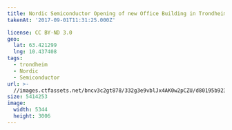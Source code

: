 ```yaml
---
title: Nordic Semiconductor Opening of new Office Building in Trondheim
takenAt: '2017-09-01T11:31:25.000Z'

license: CC BY-ND 3.0
geo:
  lat: 63.421299
  lng: 10.437408
tags:
  - trondheim
  - Nordic
  - Semiconductor
url: >-
  //images.ctfassets.net/bncv3c2gt878/332g3e9vblJx4AK0w2pCZU/d80195b923a270fc89db2b1fbc5aeda7/nordic-semiconductor-opening-of-new-office-building-in-trondheim_36817823006_o
size: 5414253
image:
  width: 5344
  height: 3006
---
```

